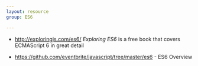 ```yaml
---
layout: resource
group: ES6

---
```

<!-- General resources go here -->
- <http://exploringjs.com/es6/> _Exploring ES6_ is a free book that covers ECMAScript 6 in great detail

<!-- #### Beginner -->

- <https://github.com/eventbrite/javascript/tree/master/es6> - ES6 Overview

<!-- #### Intermediate -->

<!-- #### Advanced -->

<!-- #### Jedi -->

